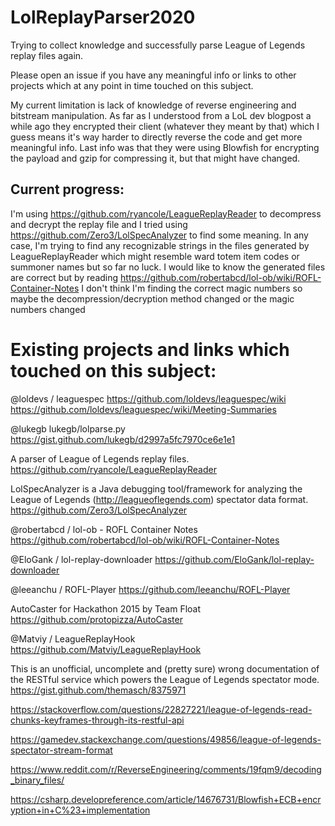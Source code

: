 # LolReplayParser2020
Trying to collect knowledge and successfully parse League of Legends replay files again.

Please open an issue if you have any meaningful info or links to other projects which at any point in time touched on this subject.

My current limitation is lack of knowledge of reverse engineering and bitstream manipulation. As far as I understood from a LoL dev blogpost a while ago they encrypted their client (whatever they meant by that) which I guess means it's way harder to directly reverse the code and get more meaningful info.
Last info was that they were using Blowfish for encrypting the payload and gzip for compressing it, but that might have changed.

## Current progress:

I'm using https://github.com/ryancole/LeagueReplayReader to decompress and decrypt the replay file and I tried using https://github.com/Zero3/LolSpecAnalyzer to find some meaning. In any case, I'm trying to find any recognizable strings in the files generated by LeagueReplayReader which might resemble ward totem item codes or summoner names but so far no luck. I would like to know the generated files are correct but by reading https://github.com/robertabcd/lol-ob/wiki/ROFL-Container-Notes I don't think I'm finding the correct magic numbers so maybe the decompression/decryption method changed or the magic numbers changed

# Existing projects and links which touched on this subject:

@loldevs / leaguespec 
https://github.com/loldevs/leaguespec/wiki
https://github.com/loldevs/leaguespec/wiki/Meeting-Summaries

@lukegb lukegb/lolparse.py
https://gist.github.com/lukegb/d2997a5fc7970ce6e1e1

A parser of League of Legends replay files. 
https://github.com/ryancole/LeagueReplayReader

LolSpecAnalyzer is a Java debugging tool/framework for analyzing the League of Legends (http://leagueoflegends.com) spectator data format.
https://github.com/Zero3/LolSpecAnalyzer

@robertabcd / lol-ob - ROFL Container Notes
https://github.com/robertabcd/lol-ob/wiki/ROFL-Container-Notes

@EloGank / lol-replay-downloader 
https://github.com/EloGank/lol-replay-downloader

@leeanchu / ROFL-Player 
https://github.com/leeanchu/ROFL-Player

AutoCaster for Hackathon 2015 by Team Float
https://github.com/protopizza/AutoCaster

@Matviy / LeagueReplayHook 
https://github.com/Matviy/LeagueReplayHook

This is an unofficial, uncomplete and (pretty sure) wrong documentation of the RESTful service which powers the League of Legends spectator mode.
https://gist.github.com/themasch/8375971

https://stackoverflow.com/questions/22827221/league-of-legends-read-chunks-keyframes-through-its-restful-api

https://gamedev.stackexchange.com/questions/49856/league-of-legends-spectator-stream-format

https://www.reddit.com/r/ReverseEngineering/comments/19fqm9/decoding_binary_files/

https://csharp.developreference.com/article/14676731/Blowfish+ECB+encryption+in+C%23+implementation

